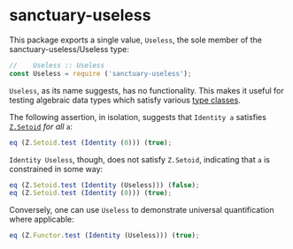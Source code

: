 # sanctuary-useless

This package exports a single value, `Useless`, the sole member of the
sanctuary-useless/Useless type:

```javascript
//    Useless :: Useless
const Useless = require ('sanctuary-useless');
```

`Useless`, as its name suggests, has no functionality. This makes it useful
for testing algebraic data types which satisfy various [type classes][].

The following assertion, in isolation, suggests that `Identity a` satisfies
[`Z.Setoid`][] _for all_ `a`:

```javascript
eq (Z.Setoid.test (Identity (0))) (true);
```

`Identity Useless`, though, does not satisfy `Z.Setoid`, indicating that
`a` is constrained in some way:

```javascript
eq (Z.Setoid.test (Identity (Useless))) (false);
eq (Z.Setoid.test (Identity (0))) (true);
```

Conversely, one can use `Useless` to demonstrate universal quantification
where applicable:

```javascript
eq (Z.Functor.test (Identity (Useless))) (true);
```

[`Z.Setoid`]:       https://github.com/sanctuary-js/sanctuary-type-classes/tree/v8.2.0#Setoid
[type classes]:     https://github.com/sanctuary-js/sanctuary-type-classes/tree/v8.2.0
